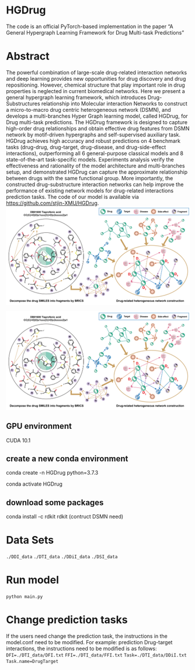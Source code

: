 # HGDrug
The code is an official PyTorch-based implementation in the paper “A General Hypergraph Learning Framework for Drug Multi-task Predictions”
# Abstract
The powerful combination of large-scale drug-related interaction networks and deep learning provides new opportunities for drug discovery and drug repositioning. However, chemical structure that play important role in drug properties is neglected in current biomedical networks. Here we present a general hypergraph learning framework, which introduces Drug-Substructures relationship into Molecular interaction  Networks to construct a micro-to-macro drug centric heterogeneous network (DSMN), and develops a multi-branches  Hyper Graph learning model, called HGDrug, for Drug multi-task predictions. The HGDrug framework is designed to capture high-order drug relationships and obtain effective drug features from DSMN network by motif-driven hypergraphs and self-supervised auxiliary task. HGDrug achieves high accuracy and robust predictions on 4 benchmark tasks (drug-drug, drug-target, drug-disease, and drug-side-effect interactions), outperforming all 6 general-purpose classical models and 8 state-of-the-art task-specific models. Experiments analysis verify the effectiveness and rationality of the model architecture and multi-branches setup, and demonstrated HGDrug can capture the approximate relationship between drugs with the same functional group. More importantly, the constructed drug-substructure interaction networks can help improve the performance of existing network models for drug-related interactions prediction tasks. The code of our model is available via https://github.com/stjin-XMU/HGDrug.
![DSMN construction](https://github.com/stjin-XMU/HGDrug/blob/main/imgs/DSMN.png)

![HGDrug model](https://github.com/stjin-XMU/HGDrug/blob/main/imgs/DSMN.png)
## GPU environment
CUDA 10.1
## create a new conda environment
conda create -n HGDrug python=3.7.3

conda activate HGDrug
## download some packages
conda install -c rdkit rdkit (contruct DSMN need)

# Data Sets
`./DDI_data`
`./DTI_data`
`./DDiI_data`
`./DSI_data`

# Run model 
`python main.py`

# Change prediction tasks
 If the users need change the prediction task, the instructions in the model.conf need to be modified.
 For example: prediction Drug-target interactions, the instructions need to be modified is as follows:
 `DFI=./DTI_data/DFI.txt`
 `FFI=./DTI_data/FFI.txt`
 `Task=./DTI_data/DDiI.txt`
 `Task.name=DrugTarget`

